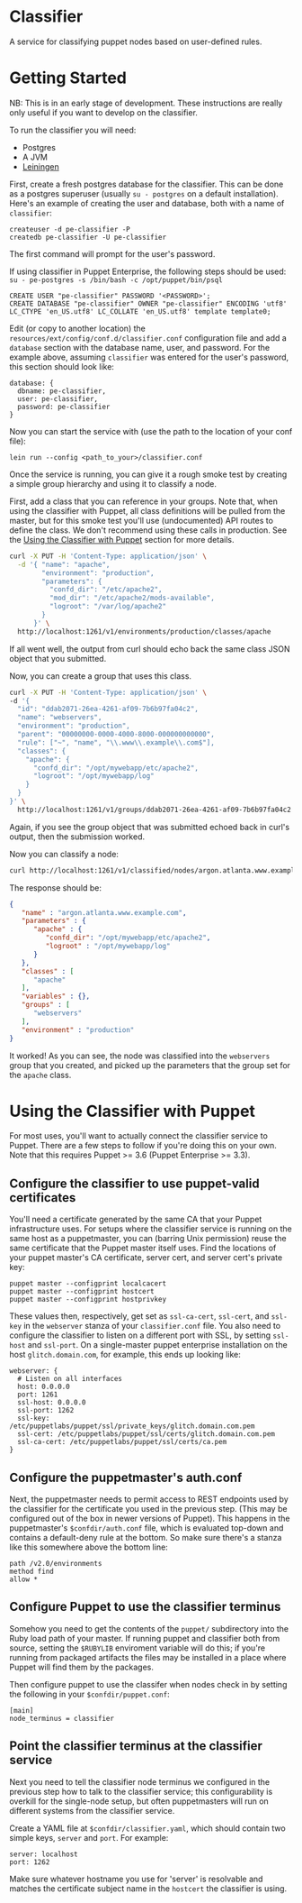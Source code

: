 # Classifier

A service for classifying puppet nodes based on user-defined rules.

# Getting Started

NB: This is in an early stage of development.
These instructions are really only useful if you want to develop on the classifier.

To run the classifier you will need:

* Postgres
* A JVM
* [Leiningen](http://leiningen.org)

First, create a fresh postgres database for the classifier.
This can be done as a postgres superuser (usually `su - postgres` on a default installation).
Here's an example of creating the user and database, both with a name of `classifier`:

```
createuser -d pe-classifier -P
createdb pe-classifier -U pe-classifier
```

The first command will prompt for the user's password.

If using classifier in Puppet Enterprise, the following steps should be used:
`su - pe-postgres -s /bin/bash -c /opt/puppet/bin/psql`

```
CREATE USER "pe-classifier" PASSWORD '<PASSWORD>';
CREATE DATABASE "pe-classifier" OWNER "pe-classifier" ENCODING 'utf8' LC_CTYPE 'en_US.utf8' LC_COLLATE 'en_US.utf8' template template0;
```

Edit (or copy to another location) the `resources/ext/config/conf.d/classifier.conf` configuration file and add a `database` section with the database name, user, and password.
For the example above, assuming `classifier` was entered for the user's password, this section should look like:

```
database: {
  dbname: pe-classifier,
  user: pe-classifier,
  password: pe-classifier
}
```

Now you can start the service with (use the path to the location of your conf file):

```
lein run --config <path_to_your>/classifier.conf
```

Once the service is running, you can give it a rough smoke test by creating a simple group hierarchy and using it to classify a node.

First, add a class that you can reference in your groups.
Note that, when using the classifier with Puppet, all class definitions will be pulled from the master, but for this smoke test you'll use (undocumented) API routes to define the class. We don't recommend using these calls in production. See the [Using the Classifier with Puppet](#using-the-classifier-with-puppet) section for more details.

```sh
curl -X PUT -H 'Content-Type: application/json' \
  -d '{ "name": "apache",
        "environment": "production",
        "parameters": {
          "confd_dir": "/etc/apache2",
          "mod_dir": "/etc/apache2/mods-available",
          "logroot": "/var/log/apache2"
        }
      }' \
  http://localhost:1261/v1/environments/production/classes/apache
```

If all went well, the output from curl should echo back the same class JSON object that you submitted.

Now, you can create a group that uses this class.

```sh
curl -X PUT -H 'Content-Type: application/json' \
-d '{
  "id": "ddab2071-26ea-4261-af09-7b6b97fa04c2",
  "name": "webservers",
  "environment": "production",
  "parent": "00000000-0000-4000-8000-000000000000",
  "rule": ["~", "name", "\\.www\\.example\\.com$"],
  "classes": {
    "apache": {
      "confd_dir": "/opt/mywebapp/etc/apache2",
      "logroot": "/opt/mywebapp/log"
    }
  }
}' \
  http://localhost:1261/v1/groups/ddab2071-26ea-4261-af09-7b6b97fa04c2
```

Again, if you see the group object that was submitted echoed back in curl's output, then the submission worked.

Now you can classify a node:

```sh
curl http://localhost:1261/v1/classified/nodes/argon.atlanta.www.example.com
```

The response should be:

```json
{
   "name" : "argon.atlanta.www.example.com",
   "parameters" : {
      "apache" : {
         "confd_dir": "/opt/mywebapp/etc/apache2",
         "logroot" : "/opt/mywebapp/log"
      }
   },
   "classes" : [
      "apache"
   ],
   "variables" : {},
   "groups" : [
      "webservers"
   ],
   "environment" : "production"
}
```

It worked!
As you can see, the node was classified into the `webservers` group that you created, and picked up the parameters that the group set for the `apache` class.

# Using the Classifier with Puppet

For most uses, you'll want to actually connect the classifier service to Puppet. There are a few steps to follow if you're doing this on your own. Note that this requires Puppet >= 3.6 (Puppet Enterprise >= 3.3).

## Configure the classifier to use puppet-valid certificates

You'll need a certificate generated by the same CA that your Puppet infrastructure uses. For setups where the classifier service is running on the same host as a puppetmaster, you can (barring Unix permission) reuse the same certificate that the Puppet master itself uses.  Find the locations of your puppet master's CA certificate, server cert, and server cert's private key:

```
puppet master --configprint localcacert
puppet master --configprint hostcert
puppet master --configprint hostprivkey
```

These values then, respectively, get set as `ssl-ca-cert`, `ssl-cert`, and `ssl-key` in the `webserver` stanza of your `classifier.conf` file. You also need to configure the classifier to listen on a different port with SSL, by setting `ssl-host` and `ssl-port`. On a single-master puppet enterprise installation on the host `glitch.domain.com`, for example, this ends up looking like:

```
webserver: {
  # Listen on all interfaces
  host: 0.0.0.0
  port: 1261
  ssl-host: 0.0.0.0
  ssl-port: 1262
  ssl-key: /etc/puppetlabs/puppet/ssl/private_keys/glitch.domain.com.pem
  ssl-cert: /etc/puppetlabs/puppet/ssl/certs/glitch.domain.com.pem
  ssl-ca-cert: /etc/puppetlabs/puppet/ssl/certs/ca.pem
}
```

## Configure the puppetmaster's auth.conf

Next, the puppetmaster needs to permit access to REST endpoints used by the classifier for the certificate you used in the previous step. (This may be configured out of the box in newer versions of Puppet). This happens in the puppetmaster's `$confdir/auth.conf` file, which is evaluated top-down and contains a default-deny rule at the bottom. So make sure there's a stanza like this somewhere above the bottom line:

```
path /v2.0/environments
method find
allow *
```

## Configure Puppet to use the classifier terminus

Somehow you need to get the contents of the `puppet/` subdirectory into the Ruby load path of your master. If running puppet and classifier both from source, setting the `$RUBYLIB` enviroment variable will do this; if you're running from packaged artifacts the files may be installed in a place where Puppet will find them by the packages.

Then configure puppet to use the classifer when nodes check in by setting the following in your `$confdir/puppet.conf`:

```
[main]
node_terminus = classifier
```

## Point the classifier terminus at the classifier service

Next you need to tell the classifier node terminus we configured in the previous step how to talk to the classifier service; this configurability is overkill for the single-node setup, but often puppetmasters will run on different systems from the classifier service.

Create a YAML file at `$confdir/classifier.yaml`, which should contain two simple keys, `server` and `port`. For example:

```
server: localhost
port: 1262
```

Make sure whatever hostname you use for 'server' is resolvable and matches the certificate subject name in the `hostcert` the classifier is using.



